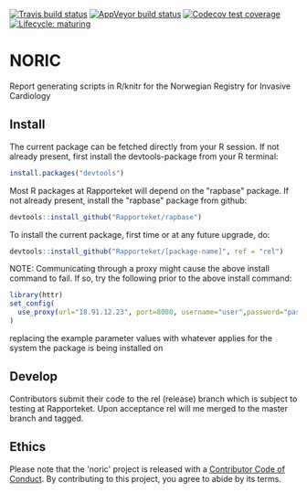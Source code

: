 <!-- badges: start -->
[![Travis build status](https://travis-ci.org/Rapporteket/NORIC.svg?branch=shinyfy)](https://travis-ci.org/Rapporteket/NORIC)
[![AppVeyor build status](https://ci.appveyor.com/api/projects/status/github/Rapporteket/NORIC?branch=shinyfy&svg=true)](https://ci.appveyor.com/project/Rapporteket/NORIC)
[![Codecov test coverage](https://codecov.io/gh/Rapporteket/NORIC/branch/master/graph/badge.svg)](https://codecov.io/gh/Rapporteket/NORIC?branch=master)
[![Lifecycle: maturing](https://img.shields.io/badge/lifecycle-maturing-blue.svg)](https://www.tidyverse.org/lifecycle/#maturing)
<!-- badges: end -->

# NORIC
Report generating scripts in R/knitr for the Norwegian Registry for Invasive Cardiology

## Install
The current package can be fetched directly from your R session. If not already
present, first install the devtools-package from your R terminal:

```r
install.packages("devtools")
```

Most R packages at Rapporteket will depend on the "rapbase" package. If not
already present, install the "rapbase" package from github:

```r
devtools::install_github("Rapporteket/rapbase")
```

To install the current package, first time or at any future upgrade, do:

```r
devtools::install_github("Rapporteket/[package-name]", ref = "rel")
```

NOTE: Communicating through a proxy might cause the above install command to
fail. If so, try the following prior to the above install command:

```r
library(httr)
set_config(
  use_proxy(url="18.91.12.23", port=8080, username="user",password="passwd")
)
```

replacing the example parameter values with whatever applies for the
system the package is being installed on

## Develop
Contributors submit their code to the rel (release) branch which is
subject to testing at Rapporteket. Upon acceptance rel will me merged to
the master branch and tagged.

## Ethics
Please note that the 'noric' project is released with a
[Contributor Code of Conduct](CODE_OF_CONDUCT.md). By contributing to this
project, you agree to abide by its terms.
